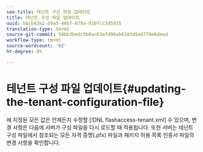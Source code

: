 ```yaml
---
seo-title: 테넌트 구성 파일 업데이트
title: 테넌트 구성 파일 업데이트
uuid: b6cb43e2-b9a5-40bf-879a-010fcc3d5935
translation-type: tm+mt
source-git-commit: 58bb3bedc5b0ac63afd96eb6101d9ad779e6deed
workflow-type: tm+mt
source-wordcount: '62'
ht-degree: 0%

---
```



# 테넌트 구성 파일 업데이트{#updating-the-tenant-configuration-file}

에 지정된 모든 값은 언제든지 수정할 [!DNL flashaccess-tenant.xml] 수 있으며, 변경 사항은 다음에 서버가 구성 파일을 다시 로드할 때 적용됩니다. 또한 서버는 테넌트 구성 파일에서 참조되는 모든 자격 증명(.pfx) 파일과 패키지 허용 목록 인증서 파일의 변경 사항을 확인합니다.
